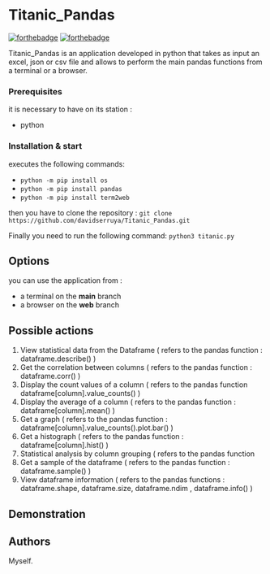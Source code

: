 # Titanic_Pandas

[![forthebadge](http://forthebadge.com/images/badges/built-with-love.svg)](http://forthebadge.com)  [![forthebadge](http://forthebadge.com/images/badges/powered-by-electricity.svg)](http://forthebadge.com)

Titanic_Pandas is an application developed in python that takes as input an excel, json or csv file and allows to perform the main pandas functions from a terminal or a browser.

### Prerequisites

it is necessary to have on its station : 

- python

### Installation & start

executes the following commands:

- ``python -m pip install os``
- ``python -m pip install pandas``
- ``python -m pip install term2web``

then you have to clone the repository : ``git clone https://github.com/davidserruya/Titanic_Pandas.git``

Finally you need to run the following command: ``python3 titanic.py``

## Options

you can use the application from :

- a terminal on the **main** branch
- a browser on the **web** branch

## Possible actions 

1. View statistical data from the Dataframe ( refers to the pandas function : dataframe.describe() )
2. Get the correlation between columns ( refers to the pandas function : dataframe.corr() )
3. Display the count values of a column ( refers to the pandas function dataframe[column].value_counts() )
4. Display the average of a column ( refers to the pandas function : dataframe[column].mean() )
5. Get a graph ( refers to the pandas function : dataframe[column].value_counts().plot.bar() )
6. Get a histograph ( refers to the pandas function : dataframe[column].hist() )
7. Statistical analysis by column grouping ( refers to the pandas function 
8. Get a sample of the dataframe ( refers to the pandas function : dataframe.sample() )
9. View dataframe information ( refers to the pandas functions : dataframe.shape, dataframe.size, dataframe.ndim , dataframe.info() ) 

## Demonstration

## Authors

Myself.

